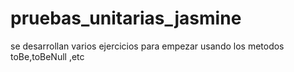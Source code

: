 # pruebas_unitarias_jasmine
se desarrollan varios ejercicios para empezar usando los metodos toBe,toBeNull ,etc
